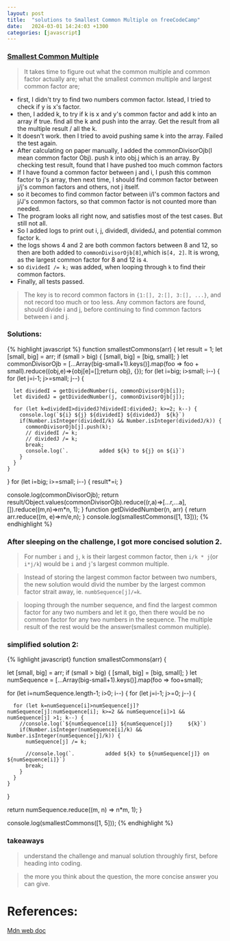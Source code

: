 ```yaml
---
layout: post
title:  "solutions to Smallest Common Multiple on freeCodeCamp"
date:   2024-03-01 14:24:03 +1300
categories: [javascript]
---
```


### [Smallest Common Multiple](https://www.freecodecamp.org/learn/javascript-algorithms-and-data-structures/intermediate-algorithm-scripting/smallest-common-multiple)

> It takes time to figure out what the common multiple and common factor actually are; what the smallest common multiple and largest common factor are; 

- first, I didn't try to find two numbers common factor. Istead, I tried to check if y is x's factor.
- then, I added k, to try if k is x and y's common factor and add k into an array if true. find all the k and push into the array. Get the result from all the multiple result / all the k.
- It doesn't work. then I tried to avoid pushing same k into the array. Failed the test again.
- After calculating on paper manually, I added the commonDivisorOjb(I mean common factor Obj). push k into obj.j which is an array. By checking test result, found that I have pushed too much common factors
- If I have found a common factor between j and i, I push this common factor to j's array, then next time, I should find common factor between j/j's common factors and others, not j itself.
- so it becomes to find common factor between i/I's common factors and j/J's common factors, so that common factor is not counted more than needed.
- The program looks all right now, and satisfies most of the test cases. But still not all.
- So I added logs to print out i, j, dividedI, dividedJ, and potential common factor k.
- the logs shows 4 and 2 are both common factors between 8 and 12, so then are both added to `commonDivisorOjb[8]`,which is`[4, 2]`. It is wrong, as the largest common factor for 8 and 12 is `4`.
- so `dividedI /= k;` was added, when looping through `k` to find their common factors.
- Finally, all tests passed.

> The key is to record common factors in `{1:[], 2:[], 3:[], ...}`, and not record too much or too less. Any common factors are found, should divide i and j, before continuing to find common factors between i and j.

### Solutions:

{% highlight javascript %}
function smallestCommons(arr) {
  let result = 1;
  let [small, big] = arr;
  if (small > big) {
    [small, big] = [big, small];
  }
  let commonDivisorOjb = [...Array(big-small+1).keys()].map(foo => foo + small).reduce((obj,e)=>{obj[e]=[];return obj}, {});
  for (let i=big; i>small; i--) {
    for (let j=i-1; j>=small; j--) {
      
      let dividedI = getDividedNumber(i, commonDivisorOjb[i]);
      let dividedJ = getDividedNumber(j, commonDivisorOjb[j]);

      for (let k=dividedI>dividedJ?dividedI:dividedJ; k>=2; k--) {
        console.log(`${i} ${j} ${dividedI} ${dividedJ}  ${k}`)
        if(Number.isInteger(dividedI/k) && Number.isInteger(dividedJ/k)) {
          commonDivisorOjb[j].push(k);
          // dividedI /= k;
          // dividedJ /= k;
          break;
          console.log(`.          added ${k} to ${j} on ${i}`)
        }
      }
    }
  }
  for (let i=big; i>=small; i--) {
    result*=i;
  }
  
  console.log(commonDivisorOjb);
  return result/Object.values(commonDivisorOjb).reduce((r,a)=>[...r,...a],[]).reduce((m,n)=>m*n, 1);
}
function getDividedNumber(n, arr) {
  return arr.reduce((m, e)=>m/e,n);
}
console.log(smallestCommons([1, 13]));
{% endhighlight %}

### After sleeping on the challenge, I got more concised solution 2.

> For number `i` and `j`, `k` is their largest common factor, then `i/k * j`(or `i*j/k`) would be `i` and `j`'s largest common multiple. 

> Instead of storing the largest common factor between two numbers, the new solution would divid the number by the largest common factor strait away, ie. `numbSequence[j]/=k`. 

> looping through the number sequence, and find the largest common factor for any two numbers and let it go, then there would be no common factor for any two numbers in the sequence. The multiple result of the rest would be the answer(smallest common multiple).

### simplified solution 2:

{% lighlight javascript}
function smallestCommons(arr) {
 
  let [small, big] = arr;
  if (small > big) {
    [small, big] = [big, small];
  }
  let numSequence = [...Array(big-small+1).keys()].map(foo => foo+small);

  for (let i=numSequence.length-1; i>0; i--) {
    for (let j=i-1; j>=0; j--) {

      for (let k=numSequence[i]>numSequence[j]?numSequence[j]:numSequence[i]; k>=2 && numSequence[i]>1 && numSequence[j] >1; k--) {
        //console.log(`${numSequence[i]} ${numSequence[j]}     ${k}`)
        if(Number.isInteger(numSequence[i]/k) && Number.isInteger(numSequence[j]/k)) {
          numSequence[j] /= k;

          //console.log(`.          added ${k} to ${numSequence[j]} on ${numSequence[i]}`)
          break;
        }
      }
    }
  } 
   
  return numSequence.reduce((m, n) => n*m, 1);
}

console.log(smallestCommons([1, 5]));
{% endhighlight %}

### takeaways 

> understand the challenge and manual solution throughly first, before heading into coding.

> the more you think about the question, the more concise answer you can give.

# References:

[Mdn web doc](https://developer.mozilla.org/en-US/docs/Web/JavaScript/Reference/Global_Objects/Array/includes)
